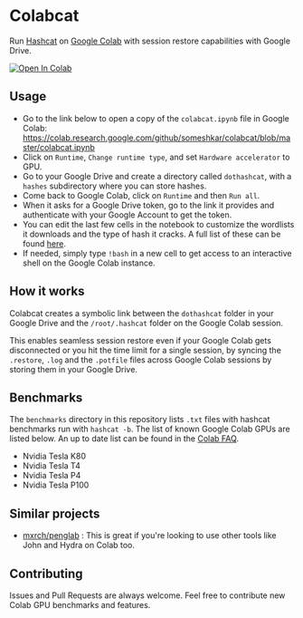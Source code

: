 # Colabcat

Run [Hashcat](https://hashcat.net) on [Google Colab](https://colab.research.google.com) with session restore capabilities with Google Drive.

[![Open In Colab](https://colab.research.google.com/assets/colab-badge.svg)](https://colab.research.google.com/github/someshkar/colabcat/blob/master/colabcat.ipynb)

## Usage

- Go to the link below to open a copy of the `colabcat.ipynb` file in Google Colab:
  https://colab.research.google.com/github/someshkar/colabcat/blob/master/colabcat.ipynb
- Click on `Runtime`, `Change runtime type`, and set `Hardware accelerator` to GPU.
- Go to your Google Drive and create a directory called `dothashcat`, with a `hashes` subdirectory where you can store hashes.
- Come back to Google Colab, click on `Runtime` and then `Run all`.
- When it asks for a Google Drive token, go to the link it provides and authenticate with your Google Account to get the token.
- You can edit the last few cells in the notebook to customize the wordlists it downloads and the type of hash it cracks. A full list of these can be found [here](https://hashcat.net/wiki/doku.php?id=example_hashes).
- If needed, simply type `!bash` in a new cell to get access to an interactive shell on the Google Colab instance.

## How it works

Colabcat creates a symbolic link between the `dothashcat` folder in your Google Drive and the `/root/.hashcat` folder on the Google Colab session.

This enables seamless session restore even if your Google Colab gets disconnected or you hit the time limit for a single session, by syncing the `.restore`, `.log` and the `.potfile` files across Google Colab sessions by storing them in your Google Drive.

## Benchmarks

The `benchmarks` directory in this repository lists `.txt` files with hashcat benchmarks run with `hashcat -b`. The list of known Google Colab GPUs are listed below. An up to date list can be found in the [Colab FAQ](https://research.google.com/colaboratory/faq.html).

- Nvidia Tesla K80
- Nvidia Tesla T4
- Nvidia Tesla P4
- Nvidia Tesla P100

## Similar projects

- [mxrch/penglab](https://github.com/mxrch/penglab) : This is great if you're looking to use other tools like John and Hydra on Colab too.

## Contributing

Issues and Pull Requests are always welcome. Feel free to contribute new Colab GPU benchmarks and features.
